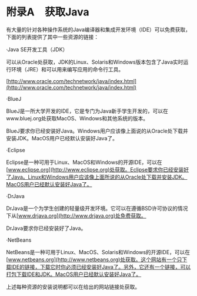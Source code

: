    

# 附录A　获取Java

有大量的针对各种操作系统的Java编译器和集成开发环境（IDE）可以免费获取，下面的列表提供了其中一些资源的链接：

·Java SE开发工具（JDK）

可以从Oracle处获取，JDK的Linux、Solaris和Windows版本包含了Java实时运行环境（JRE）和可以用来编写应用的命令行工具。

[http://www.oracle.com/technetwork/java/index.html](http://www.oracle.com/technetwork/java/index.html)  

·BlueJ

BlueJ是一所大学开发的IDE，它是专门为Java新手学生开发的，可以在www.bluej.org处获取MacOS、Windows和其他系统的版本。

BlueJ要求你已经安装好Java。Windows用户应该像上面说的从Oracle处下载并安装JDK。MacOS用户已经默认安装好Java了。

·Eclipse

Eclipse是一种可用于Linux、MacOS和Windows的开源IDE，可以在[www.eclipse.org](http://www.eclipse.org)处获取。Eclipse要求你已经安装好了Java。Linux和Windows用户应该像上面所说的从Oracle处下载并安装JDK。MacOS用户已经默认安装好Java了。

·DrJava

DrJava是一个为学生创建的轻量级开发环境。它可以在遵循BSD许可协议的情况下从[www.drjava.org](http://www.drjava.org)处免费获取。

DrJava要求你已经安装好了Java。

·NetBeans

NetBeans是一种可用于Linux、MacOS、Solaris和Windows的开源IDE，可以在[www.netbeans.org](http://www.netbeans.org)处获取。这个网站有一个只下载IDE的链接，下载它时你必须已经安装好Java了。另外，它还有一个链接，可以打包下载IDE和JDK。MacOS用户已经默认安装好Java了。

上述每种资源的安装说明都可以在给出的网站链接处获取。
